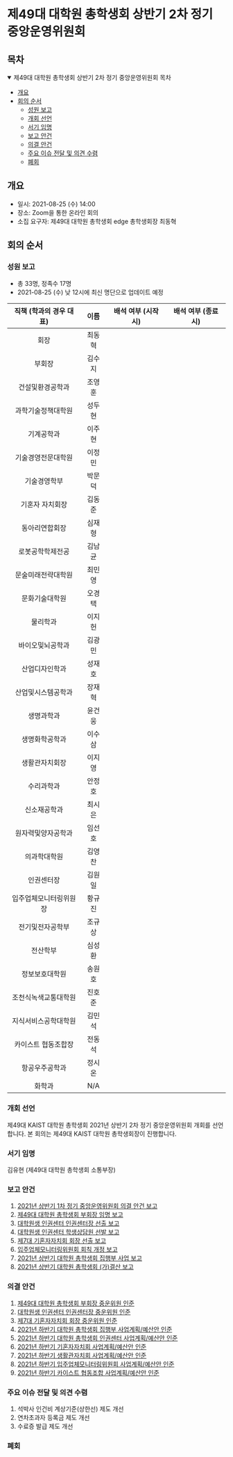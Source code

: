 제49대 대학원 총학생회 상반기 2차 정기 중앙운영위원회
===

## 목차
<details open>
<summary>제49대 대학원 총학생회 상반기 2차 정기 중앙운영위원회 목차</summary>
  
- [개요](#개요) 
- [회의 순서](#회의-순서) 
	- [성원 보고](#성원-보고) 
	- [개회 선언](#개회-선언) 
	- [서기 임명](#서기-임명) 
	- [보고 안건](#보고-안건) 
	- [의결 안건](#의결-안건) 
	- [주요 이슈 전달 및 의견 수렴](#주요-이슈-전달-및-의견-수렴) 
	- [폐회](#폐회) 
</details>

## 개요
- 일시: 2021-08-25 (수) 14:00 
- 장소: Zoom을 통한 온라인 회의
- 소집 요구자: 제49대 대학원 총학생회 edge 총학생회장 최동혁

## 회의 순서
### 성원 보고
- 총 33명, 정족수 17명
- 2021-08-25 (수) 낮 12시에 최신 명단으로 업데이트 예정

| 직책 (학과의 경우 대표) | 이름 | 배석 여부 (시작 시) | 배석 여부 (종료 시) |
|:---:|:---:|:---:|:---:|
| 회장 | 최동혁 | | | 
| 부회장 | 김수지 | | | 
| 건설및환경공학과 | 조영훈 | | | 
| 과학기술정책대학원 | 성두현 | | | 
| 기계공학과 | 이주현 | | | 
| 기술경영전문대학원 | 이정민 | | | 
| 기술경영학부 | 박문덕 | | | 
| 기혼자 자치회장 | 김동준 | | | 
| 동아리연합회장 | 심재형 | | | 
| 로봇공학학제전공 | 김남균 | | | 
| 문술미래전략대학원 | 최민영 | | | 
| 문화기술대학원 | 오경택 | | | 
| 물리학과 | 이지헌 | | | 
| 바이오및뇌공학과 | 김광민 | | | 
| 산업디자인학과 | 성재호 | | | 
| 산업및시스템공학과 | 장재혁 | | | 
| 생명과학과 | 윤건웅 | | | 
| 생명화학공학과 | 이수삼 | | | 
| 생활관자치회장 | 이지영 | | | 
| 수리과학과 | 안정호 | | | 
| 신소재공학과 | 최시은 | | | 
| 원자력및양자공학과 | 임선호 | | | 
| 의과학대학원 | 김영찬 | | | 
| 인권센터장 | 김원일 | | | 
| 입주업체모니터링위원장 | 황규진 | | | 
| 전기및전자공학부 | 조규상 | | | 
| 전산학부 | 심성환 | | | 
| 정보보호대학원 | 송원호 | | | 
| 조천식녹색교통대학원 | 진호준 | | | 
| 지식서비스공학대학원 | 김민석 | | | 
| 카이스트 협동조합장 | 전동석 | | | 
| 항공우주공학과 | 정시온 | | | 
| 화학과 | N/A | | |  

### 개회 선언
제49대 KAIST 대학원 총학생회 2021년 상반기 2차 정기 중앙운영위원회 개회를 선언합니다. 본 회의는 제49대 KAIST 대학원 총학생회장이 진행합니다.

### 서기 임명
김유현 (제49대 대학원 총학생회 소통부장)

### 보고 안건
1. [2021년 상반기 1차 정기 중앙운영위원회 의결 안건 보고](보고안건/2021년-상반기-1차-정기-중앙운영위원회-의결-안건-보고.md)
2. [제49대 대학원 총학생회 부회장 임명 보고](보고안건/제49대-대학원-총학생회-부회장-임명-보고.md)
3. [대학원생 인권센터 인권센터장 선출 보고](보고안건/대학원생-인권센터-인권센터장-선출-보고.md)
4. [대학원생 인권센터 학생상담원 선발 보고](보고안건/대학원생-인권센터-학생상담원-선발-보고.md)
5. [제7대 기혼자자치회 회장 선출 보고](보고안건/제7대-기혼자자치회-회장-선출-보고.md)
6. [입주업체모니터링위원회 회칙 개정 보고](보고안건/입주업체모니터링위원회-회칙-개정-보고.md) 
7. [2021년 상반기 대학원 총학생회 집행부 사업 보고](보고안건/2021년-상반기-대학원-총학생회-집행부-사업-보고.md)
8. [2021년 상반기 대학원 총학생회 (가)결산 보고](보고안건/2021년-상반기-대학원-총학생회-가결산-보고.md)

### 의결 안건
1. [제49대 대학원 총학생회 부회장 중운위원 인준](의결안건/제49대-대학원-총학생회-부회장-중운위원-인준.md)
2. [대학원생 인권센터 인권센터장 중운위원 인준](의결안건/대학원생-인권센터-인권센터장-중운위원-인준.md)
3. [제7대 기혼자자치회 회장 중운위원 인준](의결안건/제7대-기혼자자치회-회장-중운위원-인준.md)
4. [2021년 하반기 대학원 총학생회 집행부 사업계획/예산안 인준](의결안건/2021년-하반기-대학원-총학생회-집행부-사업계획-예산안-인준.md)
5. [2021년 하반기 대학원 총학생회 인권센터 사업계획/예산안 인준](의결안건/2021년-하반기-대학원-총학생회-인권센터-사업계획-예산안-인준.md)
6. [2021년 하반기 기혼자자치회 사업계획/예산안 인준](의결안건/2021년-하반기-기혼자자치회-사업계획-예산안-인준.md)
7. [2021년 하반기 생활관자치회 사업계획/예산안 인준](의결안건/2021년-하반기-생활관자치회-사업계획-예산안-인준.md)
8. [2021년 하반기 입주업체모니터링위원회 사업계획/예산안 인준](의결안건/2021년-하반기-입주업체모니터링위원회-사업계획-예산안-인준.md)
9. [2021년 하반기 카이스트 협동조합 사업계획/예산안 인준](의결안건/2021년-하반기-카이스트-협동조합-사업계획-예산안-인준.md)

### 주요 이슈 전달 및 의견 수렴
1. 석박사 인건비 계상기준(상한선) 제도 개선
2. 연차초과자 등록금 제도 개선
3. 수료증 발급 제도 개선

### 폐회
